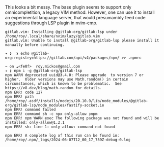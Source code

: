 This looks a bit messy. The base plugin seems to support only omnicompletition, a legacy VIM method. However, one can use it to install an experimental language server, that would presumambly feed code suggestions through LSP plugin in nvim-cmp.

```
gitlab.vim: Installing @gitlab-org/gitlab-lsp under /home/roy/.local/share/nvim/lazy/gitlab.vim
gitlab.vim: Unable to install @gitlab-org/gitlab-lsp please install it manually before continuing.

```
```
✦ ❯  ❯ echo @gitlab-org:registry=https://gitlab.com/api/v4/packages/npm/ >> .npmrc

~ on ☁<fe0f>  roy.mickos@gmail.com
✦ ❯ npm i -g @gitlab-org/gitlab-lsp
npm WARN deprecated uuid@3.4.0: Please upgrade  to version 7 or higher.  Older versions may use Math.random() in certain circumstances, which is known to be problematic.  See https://v8.dev/blog/math-random for details.
npm ERR! code 127
npm ERR! path /home/roy/.asdf/installs/nodejs/20.10.0/lib/node_modules/@gitlab-org/gitlab-lsp/node_modules/fastify-socket.io
npm ERR! command failed
npm ERR! command sh -c npx only-allow pnpm
npm ERR! npm WARN exec The following package was not found and will be installed: only-allow@1.2.1
npm ERR! sh: line 1: only-allow: command not found

npm ERR! A complete log of this run can be found in: /home/roy/.npm/_logs/2024-06-07T12_00_17_759Z-debug-0.log
```